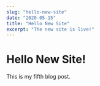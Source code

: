 ```yaml
---
slug: "hello-new-site"
date: "2020-05-15"
title: "Hello New Site"
excerpt: "The new site is live!"
---
```


# Hello New Site!

This is my fifth blog post.
